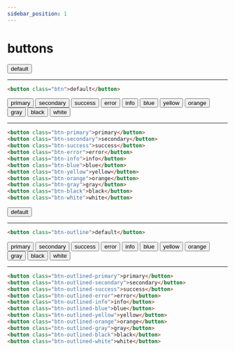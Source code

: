 ```yaml
---
sidebar_position: 1
---
```


# buttons

<button class="btn">default</button>

<hr class="mt-2  mb-2"/>

```html
<button class="btn">default</button>
```

<button class="btn-primary">primary</button>
<button class="btn-secondary">secondary</button>
<button class="btn-success">success</button>
<button class="btn-error">error</button>
<button class="btn-info">info</button>
<button class="btn-blue">blue</button>
<button class="btn-yellow">yellow</button>
<button class="btn-orange">orange</button>
<button class="btn-gray">gray</button>
<button class="btn-black">black</button>
<button class="btn-white">white</button>

<hr class="mt-2  mb-2"/>


```html
<button class="btn-primary">primary</button>
<button class="btn-secondary">secondary</button>
<button class="btn-success">success</button>
<button class="btn-error">error</button>
<button class="btn-info">info</button>
<button class="btn-blue">blue</button>
<button class="btn-yellow">yellow</button>
<button class="btn-orange">orange</button>
<button class="btn-gray">gray</button>
<button class="btn-black">black</button>
<button class="btn-white">white</button>
```




<button class="btn-outline">default</button>

<hr class="mt-2  mb-2"/>

```html
<button class="btn-outline">default</button>
```

<button class="btn-outlined-primary">primary</button>
<button class="btn-outlined-secondary">secondary</button>
<button class="btn-outlined-success">success</button>
<button class="btn-outlined-error">error</button>
<button class="btn-outlined-info">info</button>
<button class="btn-outlined-blue">blue</button>
<button class="btn-outlined-yellow">yellow</button>
<button class="btn-outlined-orange">orange</button>
<button class="btn-outlined-gray">gray</button>
<button class="btn-outlined-black">black</button>
<button class="btn-outlined-white">white</button>

<hr class="mt-2  mb-2"/>

```html
<button class="btn-outlined-primary">primary</button>
<button class="btn-outlined-secondary">secondary</button>
<button class="btn-outlined-success">success</button>
<button class="btn-outlined-error">error</button>
<button class="btn-outlined-info">info</button>
<button class="btn-outlined-blue">blue</button>
<button class="btn-outlined-yellow">yellow</button>
<button class="btn-outlined-orange">orange</button>
<button class="btn-outlined-gray">gray</button>
<button class="btn-outlined-black">black</button>
<button class="btn-outlined-white">white</button>
```
